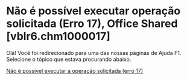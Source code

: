
# Não é possível executar operação solicitada (Erro 17), Office Shared [vblr6.chm1000017]

Olá! Você foi redirecionado para uma das nossas páginas de Ajuda F1. Selecione o tópico que estava procurando abaixo.

[Não é possível executar a operação solicitada (erro 17)](http://msdn.microsoft.com/library/4cde1fa7-b509-4d69-2157-7fb0a429d99f%28Office.15%29.aspx)
